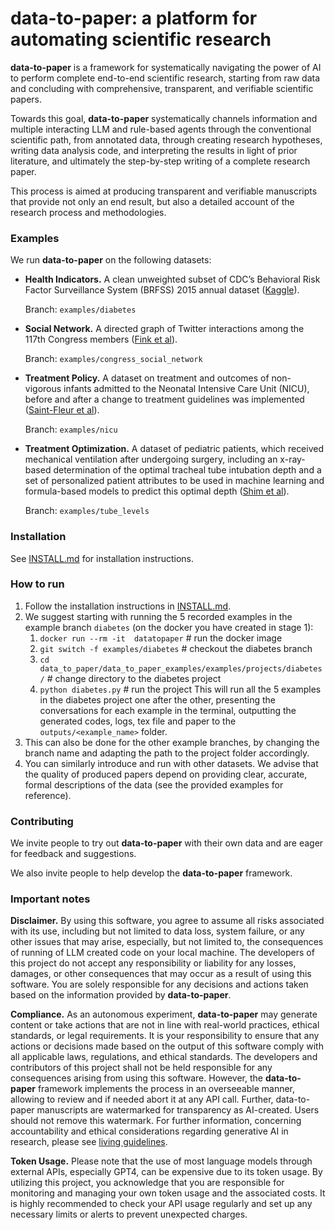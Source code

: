 # data-to-paper: a platform for automating scientific research

**data-to-paper** is a framework for systematically navigating the power of AI to perform complete end-to-end 
scientific research, starting from raw data and concluding with comprehensive, transparent, and verifiable 
scientific papers.

Towards this goal, **data-to-paper** systematically channels information and multiple interacting 
LLM and rule-based agents through the conventional scientific path, from annotated data, through creating 
research hypotheses, writing data analysis code, and interpreting the results in light of prior literature,
and ultimately the step-by-step writing of a complete research paper.

This process is aimed at producing transparent and verifiable manuscripts that provide not only an end result, 
but also a detailed account of the research process and methodologies.

### Examples

We run **data-to-paper** on the following datasets:

* **Health Indicators.** A clean unweighted subset of CDC’s Behavioral Risk Factor Surveillance System (BRFSS) 2015 annual dataset 
  ([Kaggle](https://www.kaggle.com/datasets/alexteboul/diabetes-health-indicators-dataset)).
 
  Branch: `examples/diabetes`


* **Social Network.** A directed graph of Twitter interactions among the 117th Congress members
  ([Fink et al](https://www.ncbi.nlm.nih.gov/pmc/articles/PMC10493874/)).

  Branch: `examples/congress_social_network`


* **Treatment Policy.** A dataset on treatment and outcomes of non-vigorous infants admitted to the Neonatal Intensive Care Unit (NICU), before and after a change to treatment guidelines was implemented
  ([Saint-Fleur et al](https://journals.plos.org/plosone/article?id=10.1371/journal.pone.0289945)).

  Branch: `examples/nicu`


* **Treatment Optimization.** A dataset of pediatric patients, which received mechanical ventilation after undergoing surgery, including an x-ray-based determination of the optimal tracheal tube intubation depth and a set of personalized patient attributes to be used in machine learning and formula-based models to predict this optimal depth
  ([Shim et al](https://journals.plos.org/plosone/article?id=10.1371/journal.pone.0257069)).

  Branch: `examples/tube_levels`

### Installation
See [INSTALL.md](INSTALL.md) for installation instructions.

### How to run
1. Follow the installation instructions in [INSTALL.md](INSTALL.md).
2. We suggest starting with running the 5 recorded examples in the example branch `diabetes` (on the docker you have created in stage 1):
   1. ```docker run --rm -it  datatopaper```   # run the docker image
   2. ```git switch -f examples/diabetes```   # checkout the diabetes branch
   3. ```cd data_to_paper/data_to_paper_examples/examples/projects/diabetes/```   # change directory to the diabetes project
   4. ```python diabetes.py```   # run the project
   This will run all the 5 examples in the diabetes project one after the other, presenting the conversations for each example in the terminal, outputting the generated codes, logs, tex file and paper to the `outputs/<example_name>` folder.
3. This can also be done for the other example branches, by changing the branch name and adapting the path to the project folder accordingly.
4. You can similarly introduce and run with other datasets. 
   We advise that the quality of produced papers depend on providing clear, accurate, formal 
   descriptions of the data (see the provided examples for reference). 

### Contributing
We invite people to try out **data-to-paper** with their own data and are eager for feedback and suggestions.

We also invite people to help develop the **data-to-paper** framework.


### Important notes

**Disclaimer.** By using this software, you agree to assume all risks associated with its use, including but not limited 
to data loss, system failure, or any other issues that may arise, especially, but not limited to, the
consequences of running of LLM created code on your local machine. The developers of this project 
do not accept any responsibility or liability for any losses, damages, or other consequences that may occur as 
a result of using this software. You are solely responsible for any decisions and actions taken based on the information 
provided by **data-to-paper**.

**Compliance.** As an autonomous experiment, **data-to-paper** may generate content or take actions that are not 
in line with real-world practices, ethical standards, or legal requirements. It is your responsibility 
to ensure that any actions or decisions made based on the output of this software comply with all applicable 
laws, regulations, and ethical standards. The developers and contributors of this project shall not be 
held responsible for any consequences arising from using this software. However, the **data-to-paper** framework 
implements the process in an overseeable manner, allowing to review and if needed abort it at any API call. 
Further, data-to-paper manuscripts are watermarked for transparency as AI-created. Users should not remove this watermark.
For further information, concerning accountability and ethical considerations regarding generative AI
in research, please see [living guidelines](https://www.nature.com/articles/d41586-023-03266-1). 

**Token Usage.** Please note that the use of most language models through external APIs, especially GPT4, 
can be expensive due to its token usage. By utilizing this project, you acknowledge that you are responsible for monitoring 
and managing your own token usage and the associated costs. It is highly recommended to check your API 
usage regularly and set up any necessary limits or alerts to prevent unexpected charges.

